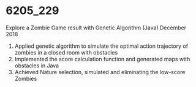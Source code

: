 # 6205_229
Explore a Zombie Game result with Genetic Algorithm (Java)                         December 2018
1. Applied genetic algorithm to simulate the optimal action trajectory of zombies in a closed room with obstacles
2. Implemented the score calculation function and generated maps with obstacles in Java
3. Achieved Nature selection, simulated and eliminating the low-score Zombies

